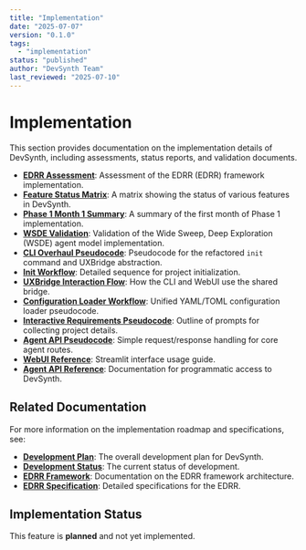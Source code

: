 ```yaml
---
title: "Implementation"
date: "2025-07-07"
version: "0.1.0"
tags:
  - "implementation"
status: "published"
author: "DevSynth Team"
last_reviewed: "2025-07-10"
---
```


# Implementation

This section provides documentation on the implementation details of DevSynth, including assessments, status reports, and validation documents.

- **[EDRR Assessment](edrr_assessment.md)**: Assessment of the EDRR (EDRR) framework implementation.
- **[Feature Status Matrix](feature_status_matrix.md)**: A matrix showing the status of various features in DevSynth.
- **[Phase 1 Month 1 Summary](phase1_month1_summary.md)**: A summary of the first month of Phase 1 implementation.
- **[WSDE Validation](wsde_validation.md)**: Validation of the Wide Sweep, Deep Exploration (WSDE) agent model implementation.
- **[CLI Overhaul Pseudocode](../specifications/cli_overhaul_pseudocode.md)**: Pseudocode for the refactored `init` command and UXBridge abstraction.
- **[Init Workflow](../architecture/init_workflow.md)**: Detailed sequence for project initialization.
- **[UXBridge Interaction Flow](uxbridge_interaction_pseudocode.md)**: How the CLI and WebUI use the shared bridge.
- **[Configuration Loader Workflow](config_loader_workflow.md)**: Unified YAML/TOML configuration loader pseudocode.
- **[Interactive Requirements Pseudocode](interactive_requirements_pseudocode.md)**: Outline of prompts for collecting project details.
- **[Agent API Pseudocode](agent_api_pseudocode.md)**: Simple request/response handling for core agent routes.
- **[WebUI Reference](../user_guides/webui_reference.md)**: Streamlit interface usage guide.
- **[Agent API Reference](../user_guides/api_reference.md)**: Documentation for programmatic access to DevSynth.

## Related Documentation

For more information on the implementation roadmap and specifications, see:

- **[Development Plan](../roadmap/development_plan.md)**: The overall development plan for DevSynth.
- **[Development Status](../roadmap/development_status.md)**: The current status of development.
- **[EDRR Framework](../architecture/edrr_framework.md)**: Documentation on the EDRR framework architecture.
- **[EDRR Specification](../specifications/edrr_cycle_specification.md)**: Detailed specifications for the EDRR.
## Implementation Status

This feature is **planned** and not yet implemented.
